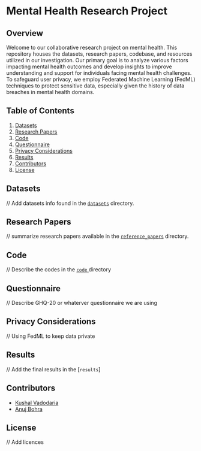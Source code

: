# Mental Health Research Project

## Overview

Welcome to our collaborative research project on mental health. This repository houses the datasets, research papers, codebase, and resources utilized in our investigation. Our primary goal is to analyze various factors impacting mental health outcomes and develop insights to improve understanding and support for individuals facing mental health challenges. To safeguard user privacy, we employ Federated Machine Learning (FedML) techniques to protect sensitive data, especially given the history of data breaches in mental health domains.

## Table of Contents

1. [Datasets](#datasets)
2. [Research Papers](#research-papers)
3. [Code](#code)
4. [Questionnaire](#questionnaire)
5. [Privacy Considerations](#privacy-considerations)
6. [Results](#results)
7. [Contributors](#contributors)
8. [License](#license)

## Datasets

// Add datasets info found in the [`datasets`](https://github.com/kushalv238/MentalHealth_research/tree/main/datasets) directory.

## Research Papers

// summarize research papers available in the [`reference_papers`](https://github.com/kushalv238/MentalHealth_research/tree/main/reference_papers) directory.

## Code

// Describe the codes in the [`code` ](https://github.com/kushalv238/MentalHealth_research/tree/main/code)directory

## Questionnaire

// Describe GHQ-20 or whaterver questionnaire we are using

## Privacy Considerations

// Using FedML to keep data private

## Results

// Add the final results in the [`results`]

## Contributors

- [Kushal Vadodaria](https://github.com/kushalv238)
- [Anuj Bohra](https://github.com/anujbohra23)

## License

// Add licences
